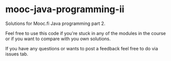 # mooc-java-programming-ii

Solutions for Mooc.fi Java programming part 2.

Feel free to use this code if you're stuck in any of the modules in the course or if you want to compare with you own solutions.

If you have any questions or wants to post a feedback feel free to do via issues tab.
